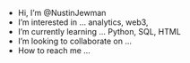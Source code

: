 -  Hi, I’m @NustinJewman
-  I’m interested in ... analytics, web3, 
-  I’m currently learning ... Python, SQL, HTML
-  I’m looking to collaborate on ... 
-  How to reach me ...

<!---
NustinJewman/NustinJewman is a ✨ special ✨ repository because its `README.md` (this file) appears on your GitHub profile.
You can click the Preview link to take a look at your changes.
--->
